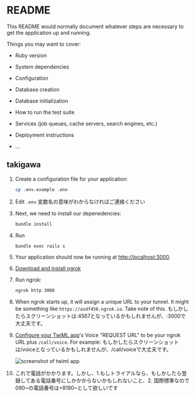 # README

This README would normally document whatever steps are necessary to get the
application up and running.

Things you may want to cover:

* Ruby version

* System dependencies

* Configuration

* Database creation

* Database initialization

* How to run the test suite

* Services (job queues, cache servers, search engines, etc.)

* Deployment instructions

* ...


## takigawa
1. Create a configuration file for your application:

    ```bash
    cp .env.example .env
    ```

2. Edit `.env` 変数名の意味がわからなければご連絡ください

3. Next, we need to install our depenedencies:

    ```bash
    bundle install
    ```

4. Run

    ```bash
    bundle exec rails s
    ```

5. Your application should now be running at [http://localhost:3000](http://localhost:3000).

6. [Download and install ngrok](https://ngrok.com/download)

7. Run ngrok:

    ```bash
    ngrok http 3000
    ```

8. When ngrok starts up, it will assign a unique URL to your tunnel.
It might be something like `https://asdf456.ngrok.io`. Take note of this.
もしかしたらスクリーンショットは:4567となっているかもしれませんが、:3000で大丈夫です。


9. [Configure your TwiML app](https://www.twilio.com//console/phone-numbers/dev-tools/twiml-apps)'s
Voice "REQUEST URL" to be your ngrok URL plus `/call/voice`. For example:
もしかしたらスクリーンショットは/voiceとなっているかもしれませんが、/call/voiceで大丈夫です。


    ![screenshot of twiml app](https://s3.amazonaws.com/com.twilio.prod.twilio-docs/images/TwilioClientRequestUrl.original.png)

10. これで電話がかかります。しかし、1.もしトライアルなら、もしかしたら登録してある電話番号にしかかからないかもしれないこと、2. 国際標準なので090~の電話番号は+8190~として欲しいです

